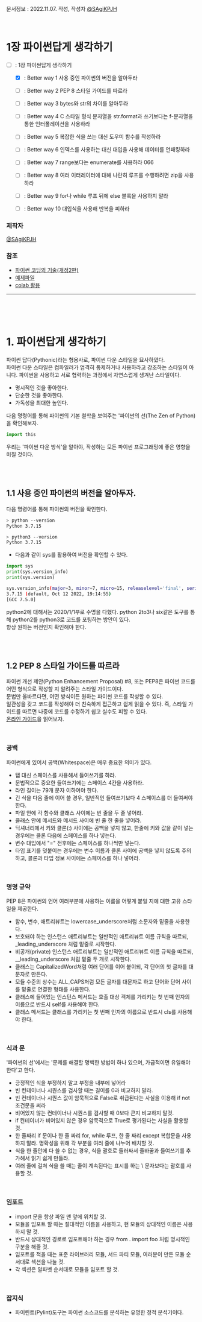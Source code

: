 문서정보 : 2022.11.07. 작성, 작성자 [@SAgiKPJH](https://github.com/SAgiKPJH)

<br>

# 1장 파이썬답게 생각하기

- [ ] : 1장 파이썬답게 생각하기
  - [x] : Better way 1 사용 중인 파이썬의 버전을 알아두라
  - [ ] : Better way 2 PEP 8 스타일 가이드를 따르라
  - [ ] : Better way 3 bytes와 str의 차이를 알아두라
  - [ ] : Better way 4 C 스타일 형식 문자열을 str.format과 쓰기보다는 f-문자열을 통한 인터폴레이션을 사용하라
  - [ ] : Better way 5 복잡한 식을 쓰는 대신 도우미 함수를 작성하라
  - [ ] : Better way 6 인덱스를 사용하는 대신 대입을 사용해 데이터를 언패킹하라
  - [ ] : Better way 7 range보다는 enumerate를 사용하라 066
  - [ ] : Better way 8 여러 이터레이터에 대해 나란히 루프를 수행하려면 zip을 사용하라
  - [ ] : Better way 9 for나 while 루프 뒤에 else 블록을 사용하지 말라
  - [ ] : Better way 10 대입식을 사용해 반복을 피하라


### 제작자
[@SAgiKPJH](https://github.com/SAgiKPJH)

### 참조

- [파이썬 코딩의 기술(개정2판)](http://www.yes24.com/Product/Goods/94197582)
- [예제파일](https://github.com/gilbutITbook/080235)
- [colab 활용](https://colab.research.google.com/drive/1cErm7kuY-z2HPvf97WxMcH_tbjo42IGI?usp=sharing)

---

<br><br><br>

# 1. 파이썬답게 생각하기

파이썬 답다(Pythonic)라는 형용사로, 파이썬 다운 스타일을 묘사하였다.  
파이썬 다운 스타일은 컴파일러가 엄격히 통제하거나 사용하라고 강조하는 스타일이 아니다. 파이썬을 사용하고 서로 협력하는 과정에서 자연스럽게 생겨난 스타일이다.  
- 명시적인 것을 좋아한다.
- 단순한 것을 좋아한다.
- 가독성을 최대한 높인다.  

다음 명령어를 통해 파이썬의 기본 철학을 보여주는 '파이썬의 선(The Zen of Python)을 확인해보자.
  ```python
  import this
  ```
우리는 '파이썬 다운 방식'을 알아야, 작성하는 모든 파이썬 프로그래밍에 좋은 영향을 미칠 것이다.

<br><br>

## 1.1 사용 중인 파이썬의 버전을 알아두자.

  다음 명령어를 통해 파이썬의 버전을 확인한다.
```bash
> python --version
Python 3.7.15

> python3 --version
Python 3.7.15
```
- 다음과 같이 sys를 활용하여 버전을 확인할 수 있다.
```python
import sys
print(sys.version_info)
print(sys.version)
```
```bash
sys.version_info(major=3, minor=7, micro=15, releaselevel='final', serial=0)
3.7.15 (default, Oct 12 2022, 19:14:55) 
[GCC 7.5.0]
```
  
python2에 대해서는 2020/1/1부로 수명을 다했다. python 2to3나 six같은 도구를 통해 python2를 python3로 코드를 포팅하는 방안이 있다.  
항상 원하는 버전인지 확인해야 한다.

<br><br>

## 1.2 PEP 8 스타일 가이드를 따르라

파이썬 개선 제안(Python Enhancement Proposal) #8, 또는 PEP8은 파이썬 코드를 어떤 형식으로 작성할 지 알려주는 스타일 가이드이다.  
문법만 올바르다면, 어떤 방식이든 원하는 파이썬 코드를 작성할 수 있다.  
일관성을 갖고 코드를 작성해야 더 친숙하게 접근하고 쉽게 읽을 수 있다. 즉, 스타일 가이드를 따르면 나중에 코드를 수정하기 쉽고 실수도 피할 수 있다.  
[온라인 가이드](https://www.python.org/dev/peps/pep-0008/)을 읽어보자.

<br>

### 공백  
파이썬에게 있어서 공백(Whitespace)은 매우 중요한 의미가 있다.
- 탭 대신 스페이스를 사용해서 들여쓰기를 하라.
- 문법적으로 중요한 들여쓰기에는 스페이스 4칸을 사용하라.
- 라인 길이는 79개 문자 이하여야 한다.
- 긴 식을 다음 줄에 이어 쓸 경우, 일반적인 들여쓰기보다 4 스페이스를 더 들여써야 한다.
- 파일 안에 각 함수와 클래스 사이에는 빈 줄을 두 줄 넣어라.
- 클래스 안에 메서드와 메서드 사이에 빈 줄 한 줄을 넣어라.
- 딕셔너리에서 키와 클론(:) 사이에는 공백을 넣지 않고, 한줄에 키와 값을 같이 넣는 경우에는 클론 다음에 스페이스를 하나 넣는다.
- 변수 대입에서 "=" 전후에는 스페이스를 하나씩만 넣는다.
- 타입 표기를 덧붙이는 경우에는 변수 이름과 클론 사이에 공백을 넣지 않도록 주의하고, 콜론과 타입 정보 사이에는 스페이스를 하나 넣어라.

<br>

### 명명 규약
PEP 8은 파이썬의 언어 여러부분에 사용하는 이름을 어떻게 붙일 지에 대한 고유 스타일을 제공한다.
- 함수, 변수, 애트리뷰트는 lowercase_underscore처럼 소문자와 밑줄을 사용한다.
- 보호돼야 하는 인스턴스 애트리뷰트는 일반적인 애트리뷰트 이름 규칙을 따르되, \_leading_underscore 처럼 밑줄로 시작한다.
- 비공개(private) 인스턴스 애트리뷰트는 일반적인 애트리뷰트 이름 규칙을 따르되, \_\_leading_underscore 처럼 밑줄 두 개로 시작한다.
- 클래스는 CapitalizedWord처럼 여러 단어를 이어 붙이되, 각 단어의 첫 글자를 대문자로 만든다.
- 모듈 수준의 상수는 ALL_CAPS처럼 모든 글자를 대문자로 하고 단어와 단어 사이를 밑줄로 연결한 형태를 사용한다.
- 클래스에 들어있는 인스턴스 메서드는 호출 대상 객체를 가리키는 첫 번째 인자의 이름으로 반드시 self를 사용해야 한다.
- 클래스 메서드는 클래스를 가리키는 첫 번째 인자의 이름으로 반드시 cls를 사용해야 한다.

<br>

### 식과 문
'파이썬의 선'에서는 '문제를 해결할 명백한 방법이 하나 있으며, 가급적이면 유일해야 한다'고 한다.  
- 긍정적인 식을 부정하지 말고 부정을 내부에 넣어라
- 빈 컨테이너나 시퀀스를 검사할 때는 길이를 0과 비교하지 말라.
- 빈 컨테이너나 시퀀스 값이 암묵적으로 False로 취급된다는 사실을 이용해 if not 조건문을 써라
- 비어있지 않는 컨테이너나 시퀀스를 검사할 때 0보다 큰지 비교하지 말것.
- if 컨테이너가 비어있지 않은 경우 암묵적으로 True로 평가된다는 사실을 활용할 것.
- 한 줄짜리 if 문이나 한 줄 짜리 for, while 루프, 한 줄 짜리 except 복합문을 사용하지 말라. 명확성을 위해 각 부분을 여러 줄에 나누어 배치할 것.
- 식을 한 줄안에 다 쓸 수 없는 경우, 식을 괄호로 둘러싸서 줄바꿈과 들여쓰기를 추가해서 읽기 쉽게 만들라.
- 여러 줄에 걸쳐 식을 쓸 때는 줄이 계속된다는 표시를 하는 \ 문자보다는 괄호를 사용할 것.

<br>

### 임포트

- import 문을 항상 파일 맨 앞에 위치할 것.
- 모듈을 임포트 할 때는 절대적인 이름을 사용하고, 현 모듈의 상대적인 이름은 사용하지 말 것.
- 반드시 상대적인 경로로 임포트해야 하는 경우 from . import foo 처럼 명시적인 구분을 해줄 것.
- 임포트를 적을 때는 표준 라이브러리 모듈, 서드 파티 모듈, 여러분이 만든 모듈 순서대로 섹션을 나눌 것.
- 각 섹션은 알파벳 순서대로 모듈을 임포트 할 것.

<br>

### 잡지식
- 파이린트(Pylint)도구는 파이썬 소스코드를 분석하는 유명한 정적 분석기이다.






